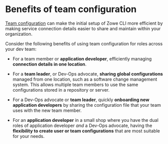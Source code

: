 # Benefits of team configuration

[Team configuration](../appendix/zowe-glossary#team-configuration) can make the initial setup of Zowe CLI more efficient by making service connection details easier to share and maintain within your organization.

Consider the following benefits of using team configuration for roles across your dev team:

- For a team member or **application developer**, efficiently managing **connection details in one location**.

- For a **team leader**, or Dev-Ops advocate, **sharing global configurations** managed from one location, such as a software change management system. This allows multiple team members to use the same configurations stored in a repository or server.

- For a Dev-Ops advocate or **team leader**, quickly **onboarding new application developers** by sharing the configuration file that your team uses with the new team member.

- For an **application developer** in a small shop where you have the dual roles of application developer *and* a Dev-Ops advocate, having the **flexibility to create user or team configurations** that are most suitable for your needs.
